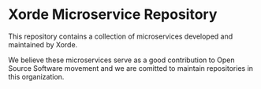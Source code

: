 # Xorde Microservice Repository

This repository contains a collection of microservices developed and maintained by Xorde.

We believe these microservices serve as a good contribution to Open Source Software movement and we are comitted to maintain repositories in this organization.
